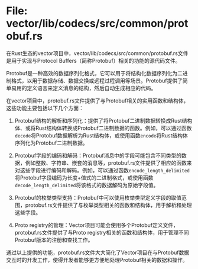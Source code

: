 # File: vector/lib/codecs/src/common/protobuf.rs

在Rust生态的vector项目中，vector/lib/codecs/src/common/protobuf.rs文件是用于实现与Protocol Buffers（简称Protobuf）相关的功能的源代码文件。

Protobuf是一种高效的数据序列化格式，它可以用于将结构化数据序列化为二进制格式，以用于数据存储、数据交换或远程过程调用等场景。Protobuf提供了简单易用的定义语言来定义消息的结构，然后自动生成相应的代码。

在vector项目中，protobuf.rs文件提供了与Protobuf相关的实用函数和结构体，这些功能主要包括以下几个方面：

1. Protobuf结构的解析和序列化：提供了将Protobuf二进制数据转换成Rust结构体、或将Rust结构体转换成Protobuf二进制数据的函数。例如，可以通过函数`decode`将Protobuf数据解析为Rust结构体，或使用函数`encode`将Rust结构体序列化为Protobuf二进制数据。

2. Protobuf字段的编码和解码：Protobuf消息中的字段可能包含不同类型的数据，例如整数、字符串、嵌套的消息等，protobuf.rs文件提供了相应的函数来对这些字段进行编码和解码。例如，可以通过函数`encode_length_delimited`将Protobuf字段编码为长度+值式的二进制格式，或使用函数`decode_length_delimited`将该格式的数据解码为原始字段值。

3. Protobuf的枚举类型支持：Protobuf中可以使用枚举类型定义字段的取值范围，protobuf.rs文件提供了与枚举类型相关的函数和结构体，用于解析和处理这些字段。

4. Proto registry的管理：Vector项目可能会使用多个Protobuf定义文件，protobuf.rs文件提供了与Proto registry相关的函数和结构体，用于管理不同Protobuf版本的注册和查找工作。

通过以上提供的功能，protobuf.rs文件大大简化了Vector项目在与Protobuf数据交互时的开发工作，使得开发者能够更方便地处理Protobuf相关的数据和操作。


